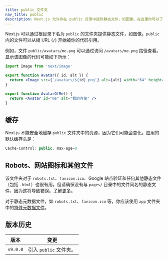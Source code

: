 ```yaml
---
title: public 文件夹
nav_title: public
description: Next.js 允许你在 public 目录中提供静态文件，如图像。在这里你可以了解它是如何工作的。
---
```


Next.js 可以通过根目录下名为 `public` 的文件夹提供静态文件，如图像。`public` 内的文件可以从根 URL (`/`) 开始被你的代码引用。

例如，文件 `public/avatars/me.png` 可以通过访问 `/avatars/me.png` 路径查看。显示该图像的代码可能如下所示：

```jsx
import Image from 'next/image'

export function Avatar({ id, alt }) {
  return <Image src={`/avatars/${id}.png`} alt={alt} width="64" height="64" />
}

export function AvatarOfMe() {
  return <Avatar id="me" alt="我的肖像" />
}
```

## 缓存

Next.js 不能安全地缓存 `public` 文件夹中的资源，因为它们可能会变化。应用的默认缓存头是：

```jsx
Cache-Control: public, max-age=0
```

## Robots、网站图标和其他文件

<PagesOnly>

该文件夹对于 `robots.txt`、`favicon.ico`、Google 站点验证和任何其他静态文件（包括 `.html`）也很有用。但请确保没有与 `pages/` 目录中的文件同名的静态文件，因为这将导致错误。[了解更多](/docs/messages/conflicting-public-file-page)。

</PagesOnly>

<AppOnly>

对于静态元数据文件，如 `robots.txt`、`favicon.ico` 等，你应该使用 `app` 文件夹中的[特殊元数据文件](/docs/nextjs-cn/app/api-reference/file-conventions/metadata)。

</AppOnly>

## 版本历史

| 版本     | 变更                   |
| -------- | ---------------------- |
| `v9.0.0` | 引入 `public` 文件夹。 |
